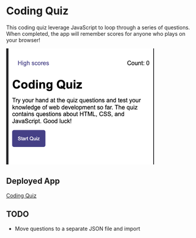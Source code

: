 # Coding Quiz
This coding quiz leverage JavaScript to loop through a series of questions. When completed, the app will remember scores for anyone who plays on your browser!

![Screenshot of Coding Quiz](assets/images/coding-quiz.png)

## Deployed App
[Coding Quiz](https://github.com/hellovolcano/timed-coding-quiz)

## TODO
- Move questions to a separate JSON file and import